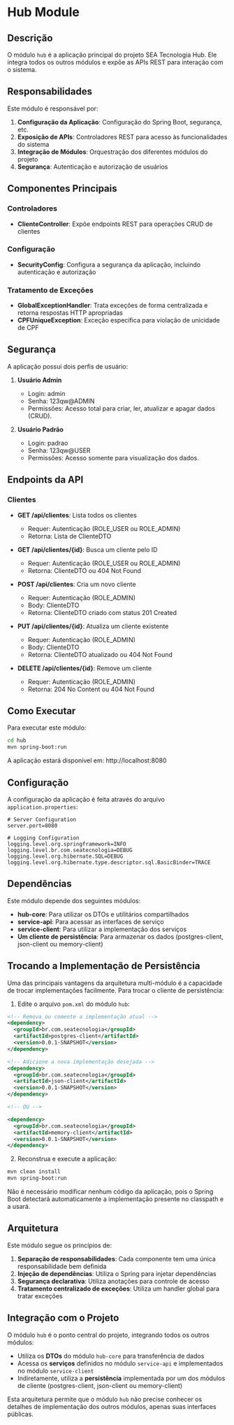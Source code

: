 # Hub Module

## Descrição

O módulo `hub` é a aplicação principal do projeto SEA Tecnologia Hub. Ele integra todos os outros módulos e expõe as APIs REST para interação com o sistema.

## Responsabilidades

Este módulo é responsável por:

1. **Configuração da Aplicação**: Configuração do Spring Boot, segurança, etc.
2. **Exposição de APIs**: Controladores REST para acesso às funcionalidades do sistema
3. **Integração de Módulos**: Orquestração dos diferentes módulos do projeto
4. **Segurança**: Autenticação e autorização de usuários

## Componentes Principais

### Controladores

- **ClienteController**: Expõe endpoints REST para operações CRUD de clientes

### Configuração

- **SecurityConfig**: Configura a segurança da aplicação, incluindo autenticação e autorização

### Tratamento de Exceções

- **GlobalExceptionHandler**: Trata exceções de forma centralizada e retorna respostas HTTP apropriadas
- **CPFUniqueException**: Exceção específica para violação de unicidade de CPF

## Segurança

A aplicação possui dois perfis de usuário:

1. **Usuário Admin**
   - Login: admin
   - Senha: 123qw@ADMIN
   - Permissões: Acesso total para criar, ler, atualizar e apagar dados (CRUD).

2. **Usuário Padrão**
   - Login: padrao
   - Senha: 123qw@USER
   - Permissões: Acesso somente para visualização dos dados.

## Endpoints da API

### Clientes

- **GET /api/clientes**: Lista todos os clientes
  - Requer: Autenticação (ROLE_USER ou ROLE_ADMIN)
  - Retorna: Lista de ClienteDTO

- **GET /api/clientes/{id}**: Busca um cliente pelo ID
  - Requer: Autenticação (ROLE_USER ou ROLE_ADMIN)
  - Retorna: ClienteDTO ou 404 Not Found

- **POST /api/clientes**: Cria um novo cliente
  - Requer: Autenticação (ROLE_ADMIN)
  - Body: ClienteDTO
  - Retorna: ClienteDTO criado com status 201 Created

- **PUT /api/clientes/{id}**: Atualiza um cliente existente
  - Requer: Autenticação (ROLE_ADMIN)
  - Body: ClienteDTO
  - Retorna: ClienteDTO atualizado ou 404 Not Found

- **DELETE /api/clientes/{id}**: Remove um cliente
  - Requer: Autenticação (ROLE_ADMIN)
  - Retorna: 204 No Content ou 404 Not Found

## Como Executar

Para executar este módulo:

```bash
cd hub
mvn spring-boot:run
```

A aplicação estará disponível em: http://localhost:8080

## Configuração

A configuração da aplicação é feita através do arquivo `application.properties`:

```properties
# Server Configuration
server.port=8080

# Logging Configuration
logging.level.org.springframework=INFO
logging.level.br.com.seatecnologia=DEBUG
logging.level.org.hibernate.SQL=DEBUG
logging.level.org.hibernate.type.descriptor.sql.BasicBinder=TRACE
```

## Dependências

Este módulo depende dos seguintes módulos:

- **hub-core**: Para utilizar os DTOs e utilitários compartilhados
- **service-api**: Para acessar as interfaces de serviço
- **service-client**: Para utilizar a implementação dos serviços
- **Um cliente de persistência**: Para armazenar os dados (postgres-client, json-client ou memory-client)

## Trocando a Implementação de Persistência

Uma das principais vantagens da arquitetura multi-módulo é a capacidade de trocar implementações facilmente. Para trocar o cliente de persistência:

1. Edite o arquivo `pom.xml` do módulo `hub`:

```xml
<!-- Remova ou comente a implementação atual -->
<dependency>
  <groupId>br.com.seatecnologia</groupId>
  <artifactId>postgres-client</artifactId>
  <version>0.0.1-SNAPSHOT</version>
</dependency>

<!-- Adicione a nova implementação desejada -->
<dependency>
  <groupId>br.com.seatecnologia</groupId>
  <artifactId>json-client</artifactId>
  <version>0.0.1-SNAPSHOT</version>
</dependency>

<!-- OU -->

<dependency>
  <groupId>br.com.seatecnologia</groupId>
  <artifactId>memory-client</artifactId>
  <version>0.0.1-SNAPSHOT</version>
</dependency>
```

2. Reconstrua e execute a aplicação:

```bash
mvn clean install
mvn spring-boot:run
```

Não é necessário modificar nenhum código da aplicação, pois o Spring Boot detectará automaticamente a implementação presente no classpath e a usará.

## Arquitetura

Este módulo segue os princípios de:

1. **Separação de responsabilidades**: Cada componente tem uma única responsabilidade bem definida
2. **Injeção de dependências**: Utiliza o Spring para injetar dependências
3. **Segurança declarativa**: Utiliza anotações para controle de acesso
4. **Tratamento centralizado de exceções**: Utiliza um handler global para tratar exceções

## Integração com o Projeto

O módulo `hub` é o ponto central do projeto, integrando todos os outros módulos:

- Utiliza os **DTOs** do módulo `hub-core` para transferência de dados
- Acessa os **serviços** definidos no módulo `service-api` e implementados no módulo `service-client`
- Indiretamente, utiliza a **persistência** implementada por um dos módulos de cliente (postgres-client, json-client ou memory-client)

Esta arquitetura permite que o módulo `hub` não precise conhecer os detalhes de implementação dos outros módulos, apenas suas interfaces públicas.